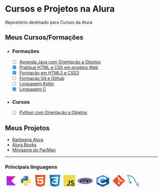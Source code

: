 # Cursos e Projetos na Alura

Repositório destinado para Cursos da Alura

## Meus Cursos/Formações

- ### Formações
    - [ ] [Aprenda Java com Orientação a Objetos](https://cursos.alura.com.br/formacao-java?preRequirementFrom=kotlin)
    - [x] [Pratique HTML e CSS em projetos Web](https://cursos.alura.com.br/formacao-html-css-v534235)
    - [x] [Formação em HTML5 e CSS3](https://cursos.alura.com.br/formacao-html-css-v534235)
    - [ ] [Formação Git e Github](https://cursos.alura.com.br/formacao-git-e-github-raul-camatari-1609958487455-p106645)
    - [ ] [Linguagem Kotlin](https://cursos.alura.com.br/formacao-kotlin)
    - [x] [Linguagem C](https://cursos.alura.com.br/formacao-linguagem-c)

- ### Cursos
    - [ ] [Python com Orientação a Objetos](https://cursos.alura.com.br/formacao-Python-linguagem)

## Meus Projetos

- [Barbearia Alura](https://crysataide.github.io/barbearia_alura/)
- [Alura Books](https://crysataide.github.io/alura_books/)
- [Minigame do PacMan](https://github.com/crysataide/PacMan)

---

### Principais linguagens

<div>
    <img src="https://github.com/devicons/devicon/blob/master/icons/kotlin/kotlin-original.svg" title="Kotlin" alt="Kotlin" width="40" height="40"/>&nbsp;
    <img src="https://github.com/devicons/devicon/blob/master/icons/python/python-original.svg" title="Python" alt="Python" width="40" height="40"/>&nbsp;
    <img src="https://github.com/devicons/devicon/blob/master/icons/html5/html5-original.svg" title="HTML5" alt="HTML" width="40" height="40"/>&nbsp;
    <img src="https://github.com/devicons/devicon/blob/master/icons/css3/css3-original.svg" title="CSS3" alt="CSS3" width="40" height="40"/>&nbsp;
    <img src="https://github.com/devicons/devicon/blob/master/icons/javascript/javascript-original.svg" title="JavaScript" alt="JavaScript" width="40" height="40"/>&nbsp;
    <img src="https://github.com/devicons/devicon/blob/master/icons/php/php-original.svg" title="PHP" alt="PHP" width="50" height="40"/>&nbsp;
    <img src="https://github.com/devicons/devicon/blob/master/icons/c/c-original.svg" title="C" alt="C" width="50" height="40"/>&nbsp;
    <img src="https://github.com/devicons/devicon/blob/master/icons/git/git-original.svg" title="Git" alt="Git" width="40" height="40"/>&nbsp;
    <img src="https://github.com/devicons/devicon/blob/master/icons/mysql/mysql-original.svg" title="MySQL" alt="MySQL" width="40" height="40 "/>
</div>
